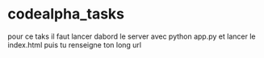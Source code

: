 # codealpha_tasks
pour ce taks il faut lancer dabord le server avec python app.py et lancer le index.html puis tu renseigne ton long url 

